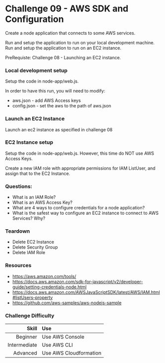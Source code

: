 Challenge 09 - AWS SDK and Configuration
==================

Create a node application that connects to some AWS services.

Run and setup the application to run on your local development machine.
Run and setup the application to run on an EC2 instance.

PreRequiste: Challenge 08 - Launching an EC2 instance.


### Local development setup

Setup the code in node-app/web.js.  

In order to have this run, you will need to modify:
* aws.json - add AWS Access keys
* config.json - set the aws to the path of aws.json


### Launch an EC2 Instance

Launch an ec2 instance as specified in challenge 08


### EC2 Instance setup 

Setup the code in node-app/web.js.  However, this time do NOT use AWS Access Keys.  

Create a new IAM role with appropriate permissions for IAM ListUser, and assign that to the EC2 Instance.

### Questions:
* What is an IAM Role?
* What is an AWS Access Key?
* What are 4 ways to configure credentials for a node application?
* What is the safest way to configure an EC2 instance to connect to AWS Services?  Why?


### Teardown
* Delete EC2 Instance
* Delete Security Group
* Delete IAM Role


### Resources
* https://aws.amazon.com/tools/
* https://docs.aws.amazon.com/sdk-for-javascript/v2/developer-guide/setting-credentials-node.html
* https://docs.aws.amazon.com/AWSJavaScriptSDK/latest/AWS/IAM.html#listUsers-property
* https://github.com/aws-samples/aws-nodejs-sample



### Challenge Difficulty 
Skill | Use
---:|:---
Beginner | Use AWS Console
Intermediate | Use AWS CLI
Advanced | Use AWS Cloudformation





